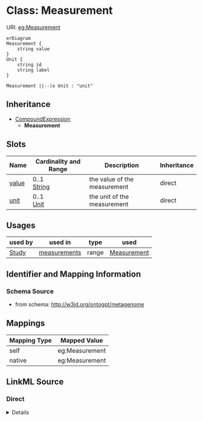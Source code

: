 # Class: Measurement



URI: [eg:Measurement](http://w3id.org/ontogpt/environmental-metagenome/Measurement)


```mermaid
erDiagram
Measurement {
    string value  
}
Unit {
    string id  
    string label  
}

Measurement ||--|o Unit : "unit"

```




## Inheritance
* [CompoundExpression](CompoundExpression.md)
    * **Measurement**



## Slots

| Name | Cardinality and Range | Description | Inheritance |
| ---  | --- | --- | --- |
| [value](value.md) | 0..1 <br/> [String](String.md) | the value of the measurement | direct |
| [unit](unit.md) | 0..1 <br/> [Unit](Unit.md) | the unit of the measurement | direct |





## Usages

| used by | used in | type | used |
| ---  | --- | --- | --- |
| [Study](Study.md) | [measurements](measurements.md) | range | [Measurement](Measurement.md) |






## Identifier and Mapping Information







### Schema Source


* from schema: http://w3id.org/ontogpt/metagenome





## Mappings

| Mapping Type | Mapped Value |
| ---  | ---  |
| self | eg:Measurement |
| native | eg:Measurement |





## LinkML Source

<!-- TODO: investigate https://stackoverflow.com/questions/37606292/how-to-create-tabbed-code-blocks-in-mkdocs-or-sphinx -->

### Direct

<details>
```yaml
name: Measurement
from_schema: http://w3id.org/ontogpt/metagenome
rank: 1000
is_a: CompoundExpression
attributes:
  value:
    name: value
    description: the value of the measurement
    from_schema: http://w3id.org/ontogpt/metagenome
    rank: 1000
  unit:
    name: unit
    description: the unit of the measurement
    from_schema: http://w3id.org/ontogpt/metagenome
    rank: 1000
    range: Unit

```
</details>

### Induced

<details>
```yaml
name: Measurement
from_schema: http://w3id.org/ontogpt/metagenome
rank: 1000
is_a: CompoundExpression
attributes:
  value:
    name: value
    description: the value of the measurement
    from_schema: http://w3id.org/ontogpt/metagenome
    rank: 1000
    alias: value
    owner: Measurement
    domain_of:
    - Measurement
    range: string
  unit:
    name: unit
    description: the unit of the measurement
    from_schema: http://w3id.org/ontogpt/metagenome
    rank: 1000
    alias: unit
    owner: Measurement
    domain_of:
    - Measurement
    range: Unit

```
</details>